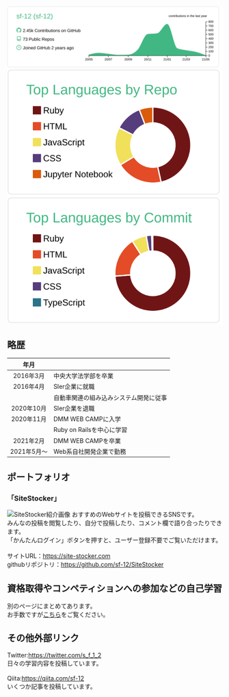 [![](https://raw.githubusercontent.com/sf-12/sf-12/main/profile-summary-card-output/vue/0-profile-details.svg)](https://github.com/vn7n24fzkq/github-profile-summary-cards)
[![](https://raw.githubusercontent.com/sf-12/sf-12/main/profile-summary-card-output/vue/1-repos-per-language.svg)](https://github.com/vn7n24fzkq/github-profile-summary-cards) [![](https://raw.githubusercontent.com/sf-12/sf-12/main/profile-summary-card-output/vue/2-most-commit-language.svg)](https://github.com/vn7n24fzkq/github-profile-summary-cards)

## 略歴
|  年月  |    |
| :----: | ---- |
|  2016年3月  |  中央大学法学部を卒業  |
|  2016年4月  |  SIer企業に就職  |
|    |  自動車関連の組み込みシステム開発に従事  |
|  2020年10月  |  SIer企業を退職  |
|  2020年11月  |  DMM WEB CAMPに入学  |
|    |  Ruby on Railsを中心に学習  |
|  2021年2月  |  DMM WEB CAMPを卒業  |
|  2021年5月〜  |  Web系自社開発企業で勤務 |

## ポートフォリオ 
### 「SiteStocker」
![SiteStocker紹介画像](https://user-images.githubusercontent.com/49280097/111062484-69605000-84ec-11eb-8bda-98b2830e65af.png)
おすすめのWebサイトを投稿できるSNSです。<br>
みんなの投稿を閲覧したり、自分で投稿したり、コメント欄で語り合ったりできます。<br>
「かんたんログイン」ボタンを押すと、ユーザー登録不要でご覧いただけます。<br>
<br>
サイトURL：https://site-stocker.com<br>
githubリポジトリ：https://github.com/sf-12/SiteStocker<br>

## 資格取得やコンペティションへの参加などの自己学習
別のページにまとめてあります。<br>
お手数ですが[こちら](https://github.com/sf-12/sf-12/blob/main/other-activities/README.md)をご覧ください。

## その他外部リンク
Twitter:https://twitter.com/s_f_1_2<br>
日々の学習内容を投稿しています。<br>
<br>
Qiita:https://qiita.com/sf-12<br>
いくつか記事を投稿しています。<br>
